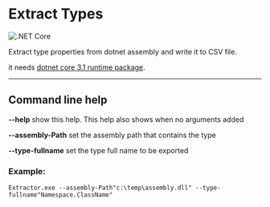 # Extract Types
![.NET Core](https://github.com/gnairooze/ExtractTypes/workflows/.NET%20Core/badge.svg?branch=master)

Extract type properties from dotnet assembly and write it to CSV file.

it needs [dotnet core 3.1 runtime package](https://dotnet.microsoft.com/download/dotnet-core/3.1).

-----

## Command line help

**--help**  show this help. This help also shows when no arguments added

**--assembly-Path** set the assembly path that contains the type

**--type-fullname** set the type full name to be exported

### Example:

```shell:
Extractor.exe --assembly-Path"c:\temp\assembly.dll" --type-fullname"Namespace.ClassName"
```
